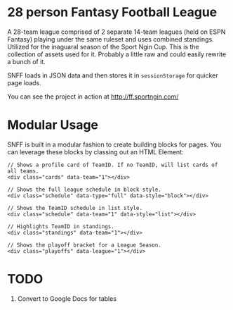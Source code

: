28 person Fantasy Football League
===============

A 28-team league comprised of 2 separate 14-team leagues (held on ESPN Fantasy) playing under the same ruleset and uses combined standings. Utilized for the inaguaral season of the Sport Ngin Cup. This is the collection of assets used for it. Probably a little raw and could easily rewrite a bunch of it.

SNFF loads in JSON data and then stores it in `sessionStorage` for quicker page loads. 

You can see the project in action at http://ff.sportngin.com/

Modular Usage
=============

SNFF is built in a modular fashion to create building blocks for pages. You can leverage these blocks by classing out an HTML Element:

	// Shows a profile card of TeamID. If no TeamID, will list cards of all teams.
    <div class="cards" data-team="1"></div> 

    // Shows the full league schedule in block style.
    <div class="schedule" data-type="full" data-style="block"></div> 

    // Shows the TeamID schedule in list style.
    <div class="schedule" data-team="1" data-style="list"></div> 

    // Highlights TeamID in standings.
    <div class="standings" data-team="1"></div> 

    // Shows the playoff bracket for a League Season.
    <div class="playoffs" data-league="1"></div> 

TODO
====

1. Convert to Google Docs for tables
